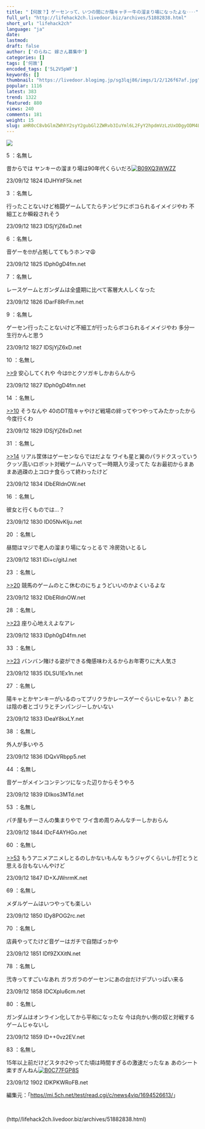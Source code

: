 ```yaml
---
title: "【何故？】ゲーセンって、いつの間にか陰キャチー牛の溜まり場になったよな‥‥"
full_url: "http://lifehack2ch.livedoor.biz/archives/51882838.html"
short_url: "lifehack2ch"
language: "ja"
date: 
lastmod: 
draft: false
author: ['のらねこ 嫁さん募集中']
categories: []
tags: ['何故']
encoded_tags: ['5L2V5pWF']
keywords: []
thumbnail: "https://livedoor.blogimg.jp/sg3lqj86/imgs/1/2/126f67af.jpg"
popular: 1116
latest: 383
trend: 1322
featured: 880
views: 240
comments: 181
weight: 15
slug: aHR0cC8vbGlmZWhhY2syY2gubGl2ZWRvb3IuYml6L2FyY2hpdmVzLzUxODgyODM4Lmh0bWw=
---
```


![](https://livedoor.blogimg.jp/sg3lqj86/imgs/1/2/126f67af.jpg)

<div><p class='t_name'>5 ：名無し</p> <p class='r2'>昔からでは ヤンキーの溜まり場は90年代くらいだろ<a href='https//www.amazon.co.jp/dp/B09XQ3WWZZ/?tag=nishiky24-22' target='_blank'><img src='https//m.media-amazon.com/images/I/51t9zfOTcRL._SL500_.jpg' alt='B09XQ3WWZZ' border='0'></a> </p><p>23/09/12 1824 IDJHYitF5k.net</p> <p class='t_name'>3 ：名無し</p> <p class='r4'>行ったことないけど格闘ゲームしてたらチンピラにボコられるイメイジやわ 不細工とか瞬殺されそう </p><p>23/09/12 1823 IDSjYjZ6xD.net</p> <p class='t_name'>6 ：名無し</p> <p class='r4'>音ゲーを🤓が占拠しててもうホンマ😩 </p><p>23/09/12 1825 IDph0gD4fm.net</p> <p class='t_name'>7 ：名無し</p> <p class='r1'>レースゲームとガンダムは全盛期に比べて客層大人しくなった </p><p>23/09/12 1826 IDarF8RrFm.net</p> <p class='t_name'>9 ：名無し</p> <p class='r4'>ゲーセン行ったことないけど不細工が行ったらボコられるイメイジやわ 多分一生行かんと思う </p><p>23/09/12 1827 IDSjYjZ6xD.net</p> <p class='t_name_res'>10 ：名無し</p> <p class='r4'><a href='#res_9'>>>9</a> 安心してくれや 今は🤓とクソガキしかおらんから </p><p>23/09/12 1827 IDph0gD4fm.net</p> <p class='t_name_res'>14 ：名無し</p> <p class='r4'><a href='#res_10'>>>10</a> そうなんや 40のDT陰キャやけど戦場の絆ってやつやってみたかったから今度行くわ </p><p>23/09/12 1829 IDSjYjZ6xD.net</p> <p class='t_name_res'>31 ：名無し</p> <p class='r4'><a href='#res_14'>>>14</a> リアル筐体はゲーセンならではだよな ワイも星と翼のパラドクスっていうクッソ高いロボット対戦ゲームハマって一時期入り浸ってた なお最初からまあまあ過疎の上コロナ食らって終わったけど </p><p>23/09/12 1834 IDbERldnOW.net</p> <p class='t_name'>16 ：名無し</p> <p class='r4'>彼女と行くものでは…？ </p><p>23/09/12 1830 ID05NvKIju.net</p> <p class='t_name'>20 ：名無し</p> <p class='r3'>昼間はマジで老人の溜まり場になっとるで 冷房効いとるし </p><p>23/09/12 1831 IDi+c/gitJ.net</p> <p class='t_name_res'>23 ：名無し</p> <p class='r4'><a href='#res_20'>>>20</a> 競馬のゲームのとこ休むのにちょうどいいのかよくいるよな </p><p>23/09/12 1832 IDbERldnOW.net</p> <p class='t_name_res'>28 ：名無し</p> <p class='r4'><a href='#res_23'>>>23</a> 座り心地ええよなアレ </p><p>23/09/12 1833 IDph0gD4fm.net</p> <p class='t_name_res'>33 ：名無し</p> <p class='r4'><a href='#res_23'>>>23</a> バンバン賭ける姿ができる俺感味わえるからお年寄りに大人気さ </p><p>23/09/12 1835 IDLSU1Ex1n.net</p> <p class='t_name'>27 ：名無し</p> <p class='r4'>陽キャとかヤンキーがいるのってプリクラかレースゲーぐらいじゃない？ あとは陰の者とゴリラとチンパンジーしかいない </p><p>23/09/12 1833 IDeaY8kxLY.net</p> <p class='t_name'>38 ：名無し</p> <p class='r4'>外人が多いやろ </p><p>23/09/12 1836 IDQxVRbpp5.net</p> <p class='t_name'>44 ：名無し</p> <p class='r4'>音ゲーがメインコンテンツになった辺りからそうやろ </p><p>23/09/12 1839 IDIkos3MTd.net</p> <p class='t_name'>53 ：名無し</p> <p class='r1'>パチ屋もチーさんの集まりやで ワイ含め周りみんなチーしかおらん </p><p>23/09/12 1844 IDcF4AYHGo.net</p> <p class='t_name_res'>60 ：名無し</p> <p class='r4'><a href='#res_53'>>>53</a> もうアニメアニメしとるのしかないもんな もうジャグくらいしか打とうと思える台もないんやけど </p><p>23/09/12 1847 ID+XJWnrmK.net</p> <p class='t_name'>69 ：名無し</p> <p class='r4'>メダルゲームはいつやっても楽しい </p><p>23/09/12 1850 IDy8POG2rc.net</p> <p class='t_name'>70 ：名無し</p> <p class='r4'>店員やってたけど音ゲーはガチで自閉ばっかや </p><p>23/09/12 1851 IDf9ZXXitN.net</p> <p class='t_name'>78 ：名無し</p> <p class='r4'>弐寺ってすごいなあれ ガラガラのゲーセンにあの台だけデブいっぱい来る </p><p>23/09/12 1858 IDCXpIu6cm.net</p> <p class='t_name'>80 ：名無し</p> <p class='r4'>ガンダムはオンライン化してから平和になったな 今は向かい側の奴と対戦するゲームじゃないし </p><p>23/09/12 1859 ID++0vz2EV.net</p> <p class='t_name'>83 ：名無し</p> <p class='r2'>15年以上前だけどスタホ2やってた頃は時間すぎるの激速だったなぁ あのシート楽すぎんねん<a href='https//www.amazon.co.jp/dp/B0C77FGP8S/?tag=nishiky24-22' target='_blank'><img src='https//m.media-amazon.com/images/I/51hEbgpyYUL._SL500_.jpg' alt='B0C77FGP8S' border='0'></a> </p><p>23/09/12 1902 IDKPKWRoFB.net</p> <p class='p_url'>編集元：「<a href='https//mi.5ch.net/test/read.cgi/c/news4vip/1694526613/' target='_blank'>https//mi.5ch.net/test/read.cgi/c/news4vip/1694526613/</a>」</p> <br clear='all'></div>

(http//lifehack2ch.livedoor.biz/archives/51882838.html)

